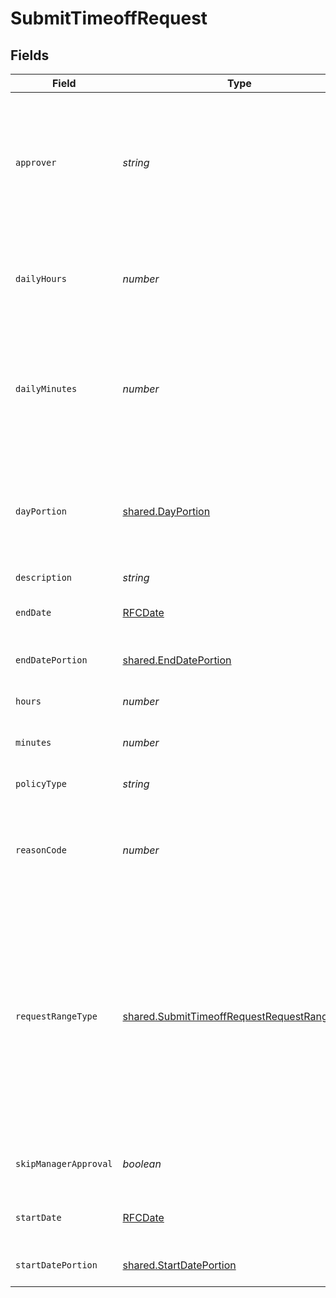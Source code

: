 # SubmitTimeoffRequest


## Fields

| Field                                                                                                                                                                                                                                                                                                                                                                                                                                                            | Type                                                                                                                                                                                                                                                                                                                                                                                                                                                             | Required                                                                                                                                                                                                                                                                                                                                                                                                                                                         | Description                                                                                                                                                                                                                                                                                                                                                                                                                                                      |
| ---------------------------------------------------------------------------------------------------------------------------------------------------------------------------------------------------------------------------------------------------------------------------------------------------------------------------------------------------------------------------------------------------------------------------------------------------------------- | ---------------------------------------------------------------------------------------------------------------------------------------------------------------------------------------------------------------------------------------------------------------------------------------------------------------------------------------------------------------------------------------------------------------------------------------------------------------- | ---------------------------------------------------------------------------------------------------------------------------------------------------------------------------------------------------------------------------------------------------------------------------------------------------------------------------------------------------------------------------------------------------------------------------------------------------------------- | ---------------------------------------------------------------------------------------------------------------------------------------------------------------------------------------------------------------------------------------------------------------------------------------------------------------------------------------------------------------------------------------------------------------------------------------------------------------- |
| `approver`                                                                                                                                                                                                                                                                                                                                                                                                                                                       | *string*                                                                                                                                                                                                                                                                                                                                                                                                                                                         | :heavy_minus_sign:                                                                                                                                                                                                                                                                                                                                                                                                                                               | The employee ID of the user to be set as the approver for this request. This is relevant if 'skipManagerApproval' is set to true.<br>Please note that the user calling the API with this param must have permission to import time off requests.                                                                                                                                                                                                                 |
| `dailyHours`                                                                                                                                                                                                                                                                                                                                                                                                                                                     | *number*                                                                                                                                                                                                                                                                                                                                                                                                                                                         | :heavy_minus_sign:                                                                                                                                                                                                                                                                                                                                                                                                                                               | Enter the number of hours when the request is for X hours on the days requested.<br> This is mandatory if the <b>requestRangeType</b> is <b>hoursOnRange</b>.                                                                                                                                                                                                                                                                                                    |
| `dailyMinutes`                                                                                                                                                                                                                                                                                                                                                                                                                                                   | *number*                                                                                                                                                                                                                                                                                                                                                                                                                                                         | :heavy_minus_sign:                                                                                                                                                                                                                                                                                                                                                                                                                                               | Enter the number of minutes when the request is for X hours and X minutes on the days requested.<br> This is relevant if the <b>requestRangeType</b> is <b>hoursOnRange</b> and the amount requested is not a full hour or hours.                                                                                                                                                                                                                                |
| `dayPortion`                                                                                                                                                                                                                                                                                                                                                                                                                                                     | [shared.DayPortion](../../../sdk/models/shared/dayportion.md)                                                                                                                                                                                                                                                                                                                                                                                                    | :heavy_minus_sign:                                                                                                                                                                                                                                                                                                                                                                                                                                               | Select <b>morning</b> when the request is for mornings on the days requested. Select <b>afternoon</b> when the request is for afternoons on the days requested.<br> This is mandatory if the <b>requestRangeType</b> is <b>portionOnRange</b>.                                                                                                                                                                                                                   |
| `description`                                                                                                                                                                                                                                                                                                                                                                                                                                                    | *string*                                                                                                                                                                                                                                                                                                                                                                                                                                                         | :heavy_minus_sign:                                                                                                                                                                                                                                                                                                                                                                                                                                               | Request reason.                                                                                                                                                                                                                                                                                                                                                                                                                                                  |
| `endDate`                                                                                                                                                                                                                                                                                                                                                                                                                                                        | [RFCDate](../../../types/rfcdate.md)                                                                                                                                                                                                                                                                                                                                                                                                                             | :heavy_minus_sign:                                                                                                                                                                                                                                                                                                                                                                                                                                               | Date of the last day of the time off (not relevant for requests using<br/>                                               the hours type).                                                                                                                                                                                                                                                                                                                        |
| `endDatePortion`                                                                                                                                                                                                                                                                                                                                                                                                                                                 | [shared.EndDatePortion](../../../sdk/models/shared/enddateportion.md)                                                                                                                                                                                                                                                                                                                                                                                            | :heavy_minus_sign:                                                                                                                                                                                                                                                                                                                                                                                                                                               | Portion of the last day - relevant for requests in days.                                                                                                                                                                                                                                                                                                                                                                                                         |
| `hours`                                                                                                                                                                                                                                                                                                                                                                                                                                                          | *number*                                                                                                                                                                                                                                                                                                                                                                                                                                                         | :heavy_minus_sign:                                                                                                                                                                                                                                                                                                                                                                                                                                               | This field is mandatory if the requestRangeType is set to 'hours'.                                                                                                                                                                                                                                                                                                                                                                                               |
| `minutes`                                                                                                                                                                                                                                                                                                                                                                                                                                                        | *number*                                                                                                                                                                                                                                                                                                                                                                                                                                                         | :heavy_minus_sign:                                                                                                                                                                                                                                                                                                                                                                                                                                               | Relevant if requestRangeType is set to 'hours'.                                                                                                                                                                                                                                                                                                                                                                                                                  |
| `policyType`                                                                                                                                                                                                                                                                                                                                                                                                                                                     | *string*                                                                                                                                                                                                                                                                                                                                                                                                                                                         | :heavy_check_mark:                                                                                                                                                                                                                                                                                                                                                                                                                                               | Request policy type, e.g. Holiday, Sick or any custom type defined.                                                                                                                                                                                                                                                                                                                                                                                              |
| `reasonCode`                                                                                                                                                                                                                                                                                                                                                                                                                                                     | *number*                                                                                                                                                                                                                                                                                                                                                                                                                                                         | :heavy_minus_sign:                                                                                                                                                                                                                                                                                                                                                                                                                                               | The reason code ID taken from the policy type's reason codes list. The list is available in GET /timeoff/policy-types/{policyType}/reason-codes                                                                                                                                                                                                                                                                                                                  |
| `requestRangeType`                                                                                                                                                                                                                                                                                                                                                                                                                                               | [shared.SubmitTimeoffRequestRequestRangeType](../../../sdk/models/shared/submittimeoffrequestrequestrangetype.md)                                                                                                                                                                                                                                                                                                                                                | :heavy_minus_sign:                                                                                                                                                                                                                                                                                                                                                                                                                                               | The type of request duration.<br> Select <b>hours</b> when the request is for X hours during the day requested (This is supported only for policy types measured in hours).<br> Select <b>portionOnRange</b> when the  request is for every morning or every afternoon during the days requested.<br> Select <b>hoursOnRange</b> when the request is for X hours every day during the days requested (This is supported only for policy types measured in hours) |
| `skipManagerApproval`                                                                                                                                                                                                                                                                                                                                                                                                                                            | *boolean*                                                                                                                                                                                                                                                                                                                                                                                                                                                        | :heavy_minus_sign:                                                                                                                                                                                                                                                                                                                                                                                                                                               | Admins only can skip the approval policy. Setting this field to true will create an approved request.                                                                                                                                                                                                                                                                                                                                                            |
| `startDate`                                                                                                                                                                                                                                                                                                                                                                                                                                                      | [RFCDate](../../../types/rfcdate.md)                                                                                                                                                                                                                                                                                                                                                                                                                             | :heavy_check_mark:                                                                                                                                                                                                                                                                                                                                                                                                                                               | Date of the first day of the time off (not relevant for requests using the hours type).                                                                                                                                                                                                                                                                                                                                                                          |
| `startDatePortion`                                                                                                                                                                                                                                                                                                                                                                                                                                               | [shared.StartDatePortion](../../../sdk/models/shared/startdateportion.md)                                                                                                                                                                                                                                                                                                                                                                                        | :heavy_minus_sign:                                                                                                                                                                                                                                                                                                                                                                                                                                               | Portion of the first day - relevant for requests in days.                                                                                                                                                                                                                                                                                                                                                                                                        |